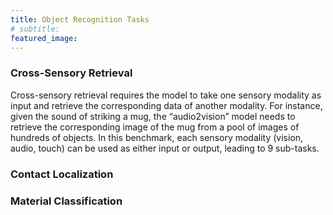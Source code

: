 ```yaml
---
title: Object Recognition Tasks
# subtitle: 
featured_image: 
---
```


### Cross-Sensory Retrieval

Cross-sensory retrieval requires the model to take one sensory modality as input and retrieve the corresponding data of another modality. For instance, given the sound of striking a mug, the “audio2vision” model needs to retrieve the corresponding image of the mug from a pool of images of hundreds of objects. In this benchmark, each sensory modality (vision, audio, touch) can be used as either input or output, leading to 9 sub-tasks.

### Contact Localization

### Material Classification

